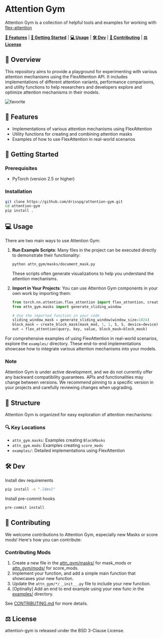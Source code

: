 # Attention Gym

Attention Gym is a collection of helpful tools and examples for working with [flex-attention](https://pytorch.org/docs/main/nn.attention.flex_attention.html#module-torch.nn.attention.flex_attention)

[**🎯 Features**](#-features) |
[**🚀 Getting Started**](#-getting-started) |
[**💻 Usage**](#-usage) |
[**🛠️ Dev**](#️-dev) |
[**🤝 Contributing**](#-contributing) |
[**⚖️ License**](#️-license)
## 📖 Overview

This repository aims to provide a playground for experimenting with various attention mechanisms using the FlexAttention API. It includes implementations of different attention variants, performance comparisons, and utility functions to help researchers and developers explore and optimize attention mechanisms in their models.

![favorite](https://github.com/user-attachments/assets/3747fd24-1282-4d65-9072-882e55dad0ad)

## 🎯 Features

- Implementations of various attention mechanisms using FlexAttention
- Utility functions for creating and combining attention masks
- Examples of how to use FlexAttention in real-world scenarios

## 🚀 Getting Started

### Prerequisites

- PyTorch (version 2.5 or higher)

### Installation

```bash
git clone https://github.com/drisspg/attention-gym.git
cd attention-gym
pip install .
```

## 💻 Usage 

There are two main ways to use Attention Gym:

1. **Run Example Scripts**: Many files in the project can be executed directly to demonstrate their functionality:
   ```bash
   python attn_gym/masks/document_mask.py
   ```
   These scripts often generate visualizations to help you understand the attention mechanisms.

2. **Import in Your Projects**: You can use Attention Gym components in your own work by importing them:
   ```python
   from torch.nn.attention.flex_attention import flex_attention, create_block_mask
   from attn_gym.masks import generate_sliding_window
   
   # Use the imported function in your code
   sliding_window_mask = generate_sliding_window(window_size=1024)
   block_mask = create_block_mask(mask_mod, 1, 1, S, S, device=device)
   out = flex_attention(query, key, value, block_mask=block_mask)
   ```

For comprehensive examples of using FlexAttention in real-world scenarios, explore the `examples/` directory. These end-to-end implementations showcase how to integrate various attention mechanisms into your models.

### Note

Attention Gym is under active development, and we do not currently offer any backward compatibility guarantees. APIs and functionalities may change between versions. We recommend pinning to a specific version in your projects and carefully reviewing changes when upgrading.

## 📁 Structure

Attention Gym is organized for easy exploration of attention mechanisms:

### 🔍 Key Locations

- `attn_gym.masks`: Examples creating `BlockMasks`
- `attn_gym.mods`: Examples creating `score_mods`
- `examples/`: Detailed implementations using FlexAttention

## 🛠️ Dev

Install dev requirements
```bash
pip install -e ".[dev]"
```

Install pre-commit hooks
```bash
pre-commit install
```

## 🤝 Contributing
We welcome contributions to Attention Gym, especially new Masks or score mods! Here's how you can contribute:

### Contributing Mods

1. Create a new file in the [attn_gym/masks/](attn_gym/masks) for mask_mods or [attn_gym/mods/](attn_gym/mods) for score_mods.
2. Implement your function, and add a simple main function that showcases your new function.
3. Update the `attn_gym/*/__init__.py` file to include your new function.
5. [Optinally] Add an end to end example using your new func in the [examples/](examples/) directory.

See [CONTRIBUTING.md](CONTRIBUTING.md) for more details.

## ⚖️ License

attention-gym is released under the BSD 3-Clause License.
